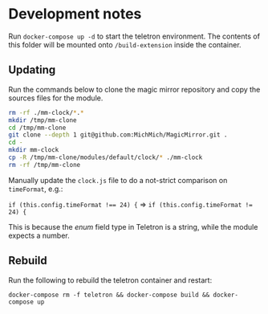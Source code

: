 # Development notes

Run `docker-compose up -d` to start the teletron environment. The contents of this folder
will be mounted onto `/build-extension` inside the container.

## Updating

Run the commands below to clone the magic mirror repository and copy the sources files for the module.

```bash
rm -rf ./mm-clock/*.*
mkdir /tmp/mm-clone
cd /tmp/mm-clone
git clone --depth 1 git@github.com:MichMich/MagicMirror.git .
cd -
mkdir mm-clock
cp -R /tmp/mm-clone/modules/default/clock/* ./mm-clock
rm -rf /tmp/mm-clone
```

Manually update the `clock.js` file to do a not-strict comparison on `timeFormat`, e.g.:

`if (this.config.timeFormat !== 24) {` => `if (this.config.timeFormat != 24) {`

This is because the _enum_ field type in Teletron is a string, while the module expects a number.

## Rebuild

Run the following to rebuild the teletron container and restart:

    docker-compose rm -f teletron && docker-compose build && docker-compose up
